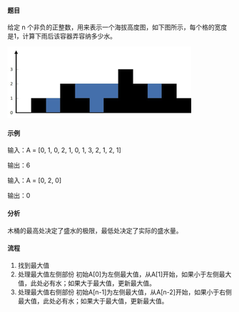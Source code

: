 #### 题目

给定 n 个非负的正整数，用来表示一个海拔高度图，如下图所示，每个格的宽度是1，计算下雨后该容器弄容纳多少水。

![](./picture/rainwatertrap.png)

#### 示例

输入：A = [0, 1, 0, 2, 1, 0, 1, 3, 2, 1, 2, 1]

输出：6

输入：A = [0, 2, 0]

输出：0

#### 分析

木桶的最高处决定了盛水的极限，最低处决定了实际的盛水量。


#### 流程


1. 找到最大值
2. 处理最大值左侧部份
    初始A[0]为左侧最大值，从A[1]开始，如果小于左侧最大值，此处必有水；如果大于最大值，更新最大值。
3. 处理最大值右侧部份
    初始A[n-1]为左侧最大值，从A[n-2]开始，如果小于右侧最大值，此处必有水；如果大于最大值，更新最大值。
